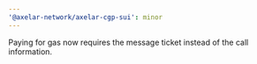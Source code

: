 ```yaml
---
'@axelar-network/axelar-cgp-sui': minor
---
```


Paying for gas now requires the message ticket instead of the call information.
